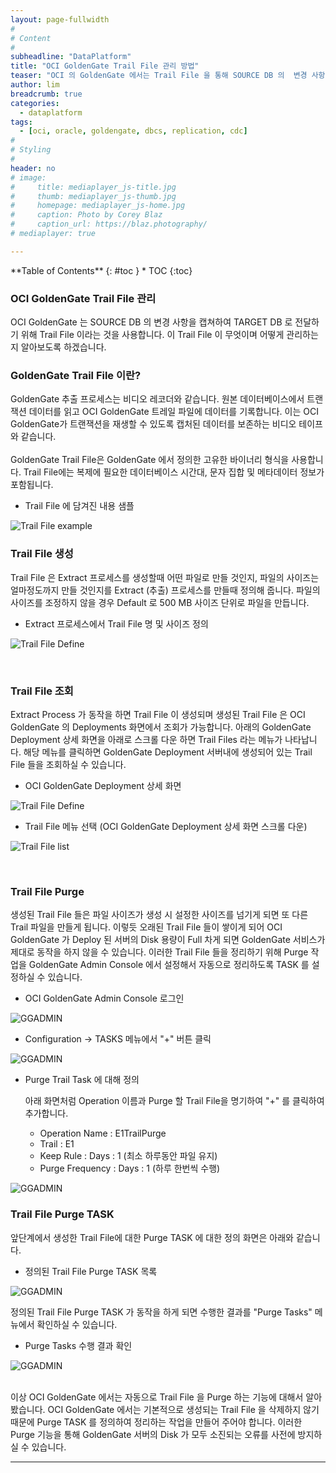 ```yaml
---
layout: page-fullwidth
#
# Content
#
subheadline: "DataPlatform"
title: "OCI GoldenGate Trail File 관리 방법"
teaser: "OCI 의 GoldenGate 에서는 Trail File 을 통해 SOURCE DB 의  변경 사항을 TARGET DB 에 전달합니다. Trail File 이 쌓이는 것을 방지하기 위해 Purge 기능을 제공합니다. 이러한 Purge 기능을 설정하는 방법을 알아봅니다."
author: lim
breadcrumb: true
categories:
  - dataplatform
tags:
  - [oci, oracle, goldengate, dbcs, replication, cdc]
#
# Styling
#
header: no
# image:
#     title: mediaplayer_js-title.jpg
#     thumb: mediaplayer_js-thumb.jpg
#     homepage: mediaplayer_js-home.jpg
#     caption: Photo by Corey Blaz
#     caption_url: https://blaz.photography/
# mediaplayer: true

---
```


<div class="panel radius" markdown="1">
**Table of Contents**
{: #toc }
*  TOC
{:toc}
</div>

### OCI GoldenGate Trail File 관리
OCI GoldenGate 는 SOURCE DB 의 변경 사항을 캡쳐하여 TARGET DB 로 전달하기 위해 Trail File 이라는 것을 사용합니다. 이 Trail File 이 무엇이며 어떻게 관리하는지 알아보도록 하겠습니다.
<br>

### GoldenGate Trail File 이란?
GoldenGate 추출 프로세스는 비디오 레코더와 같습니다. 원본 데이터베이스에서 트랜잭션 데이터를 읽고 OCI GoldenGate 트레일 파일에 데이터를 기록합니다. 이는 OCI GoldenGate가 트랜잭션을 재생할 수 있도록 캡처된 데이터를 보존하는 비디오 테이프와 같습니다.  
<br>
GoldenGate Trail File은 GoldenGate 에서 정의한 고유한 바이너리 형식을 사용합니다. Trail File에는 복제에 필요한 데이터베이스 시간대, 문자 집합 및 메타데이터 정보가 포함됩니다.

- Trail File 에 담겨진 내용 샘플

![Trail File example]({{site.urlblogimg2022_2023}}/assets/img/dataplatform/2023/goldengate/01_oci_goldengate_trail_file_example.png)

### Trail File 생성
Trail File 은 Extract 프로세스를 생성할때 어떤 파일로 만들 것인지, 파일의 사이즈는 얼마정도까지 만들 것인지를 Extract (추출) 프로세스를 만들때 정의해 줍니다. 파일의 사이즈를 조정하지 않을 경우 Default 로 500 MB 사이즈 단위로 파일을 만듭니다.

- Extract 프로세스에서 Trail File 명 및 사이즈 정의

![Trail File Define]({{site.urlblogimg2022_2023}}/assets/img/dataplatform/2023/goldengate/02_oci_goldengate_trail_file_define.png)

<br>

### Trail File 조회
Extract Process 가 동작을 하면 Trail File 이 생성되며  생성된 Trail File 은 OCI GoldenGate 의 Deployments 화면에서 조회가 가능합니다. 
아래의 GoldenGate Deployment 상세 화면을 아래로 스크롤 다운 하면 Trail Files 라는 메뉴가 나타납니다. 해당 메뉴를 클릭하면 GoldenGate Deployment 서버내에 생성되어 있는 Trail File 들을 조회하실 수 있습니다.

- OCI GoldenGate Deployment 상세 화면

![Trail File Define]({{site.urlblogimg2022_2023}}/assets/img/dataplatform/2023/goldengate/03_oci_goldengate_deployment.png) 

- Trail File 메뉴 선택 (OCI GoldenGate Deployment 상세 화면 스크롤 다운)

![Trail File list]({{site.urlblogimg2022_2023}}/assets/img/dataplatform/2023/goldengate/04_oci_goldengate_trail_file_menu.png) 

<br>

### Trail File Purge
생성된 Trail File 들은 파일 사이즈가 생성 시 설정한 사이즈를 넘기게 되면 또 다른 Trail 파일을 만들게 됩니다. 이렇듯 오래된 Trail File 들이 쌓이게 되어 OCI GoldenGate 가 Deploy 된 서버의 Disk 용량이 Full 차게 되면 GoldenGate 서비스가 제대로 동작을 하지 않을 수 있습니다. 이러한 Trail File 들을 정리하기 위해 Purge 작업을 GoldenGate Admin Console 에서 설정해서 자동으로 정리하도록 TASK 를 설정하실 수 있습니다.

- OCI GoldenGate Admin Console 로그인

![GGADMIN]({{site.urlblogimg2022_2023}}/assets/img/dataplatform/2023/goldengate/05_oci_goldengate_admin_console.png) 

- Configuration -> TASKS 메뉴에서 "+" 버튼 클릭

![GGADMIN]({{site.urlblogimg2022_2023}}/assets/img/dataplatform/2023/goldengate/06_oci_goldengate_trail_file_purge_01.png)

- Purge Trail Task 에 대해 정의

  아래 화면처럼 Operation 이름과 Purge 할 Trail File을 명기하여 "+" 를 클릭하여 추가합니다.
  - Operation Name : E1TrailPurge
  - Trail : E1
  - Keep Rule : Days : 1 (최소 하루동안 파일 유지)
  - Purge Frequency : Days : 1 (하루 한번씩 수행)
  
![GGADMIN]({{site.urlblogimg2022_2023}}/assets/img/dataplatform/2023/goldengate/07_oci_goldengate_trail_file_purge_02.png)

### Trail File Purge TASK 
앞단계에서 생성한 Trail File에 대한 Purge TASK 에 대한 정의 화면은 아래와 같습니다.

- 정의된 Trail File Purge TASK 목록

![GGADMIN]({{site.urlblogimg2022_2023}}/assets/img/dataplatform/2023/goldengate/08_oci_goldengate_trail_file_purge_task.png)

정의된 Trail File Purge TASK 가 동작을 하게 되면 수행한 결과를 "Purge Tasks" 메뉴에서 확인하실 수 있습니다.

- Purge Tasks 수행 결과 확인

![GGADMIN]({{site.urlblogimg2022_2023}}/assets/img/dataplatform/2023/goldengate/09_oci_goldengate_trail_file_purge_task_result.png)

<br>
이상 OCI GoldenGate 에서는 자동으로 Trail File 을 Purge 하는 기능에 대해서 알아봤습니다. OCI GoldenGate 에서는 기본적으로 생성되는 Trail File 을 삭제하지 않기 때문에 Purge TASK 를 정의하여 정리하는 작업을 만들어 주어야 합니다. 이러한 Purge 기능을 통해 GoldenGate 서버의 Disk 가 모두 소진되는 오류를 사전에 방지하실 수 있습니다.

<br>

---

